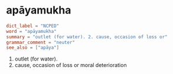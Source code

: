 # apāyamukha

``` toml
dict_label = "NCPED"
word = "apāyamukha"
summary = "outlet (for water). 2. cause, occasion of loss or"
grammar_comment = "neuter"
see_also = ["apāya"]
```

1. outlet (for water).
2. cause, occasion of loss or moral deterioration

